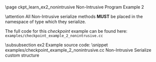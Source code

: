 \page ckpt_learn_ex2_nonintrusive Non-Intrusive Program Example 2

\attention All Non-Intrusive serialize methods <b>MUST</b> be placed in the namespace of type which they serialize.

The full code for this *checkpoint* example can be found here:
`examples/checkpoint_example_2_nonintrusive.cc`

\subsubsection ex2 Example source code:
\snippet examples/checkpoint_example_2_nonintrusive.cc Non-Intrusive Serialize custom structure


